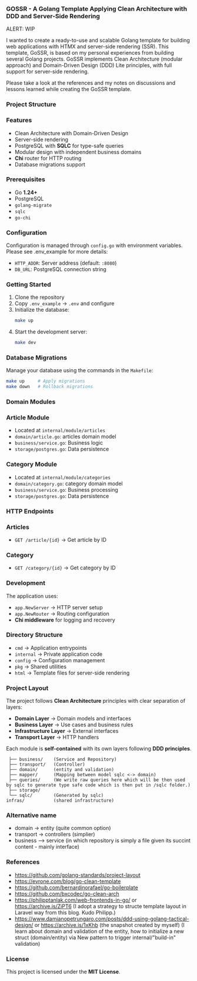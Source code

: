 ### GOSSR - A Golang Template Applying Clean Architecture with DDD and Server-Side Rendering

ALERT: WIP

I wanted to create a ready-to-use and scalable Golang template for building web applications with HTMX and server-side rendering (SSR). This template, GoSSR, is based on my personal experiences from building several Golang projects. GoSSR implements Clean Architecture (modular approach) and Domain-Driven Design (DDD) Lite principles, with full support for server-side rendering. 

Please take a look at the references and my notes on discussions and lessons learned while creating the GoSSR template.

### Project Structure

### Features
- Clean Architecture with Domain-Driven Design  
- Server-side rendering  
- PostgreSQL with **SQLC** for type-safe queries  
- Modular design with independent business domains  
- **Chi** router for HTTP routing  
- Database migrations support  

### Prerequisites
- Go **1.24+**  
- PostgreSQL  
- `golang-migrate`  
- `sqlc`  
- `go-chi`

### Configuration
Configuration is managed through `config.go` with environment variables. Please see .env_example for more details:

- `HTTP_ADDR`: Server address (default: `:8080`)  
- `DB_URL`: PostgreSQL connection string  

### Getting Started

1. Clone the repository  
2. Copy `.env_example` → `.env` and configure  
3. Initialize the database:  
   ```bash
   make up
   ```
4. Start the development server:  
   ```bash
   make dev
   ```
### Database Migrations
Manage your database using the commands in the `Makefile`:

```bash
make up     # Apply migrations
make down   # Rollback migrations
```

### Domain Modules

### Article Module
- Located at `internal/module/articles`
- `domain/article.go`: articles domain model  
- `business/service.go`: Business logic  
- `storage/postgres.go`: Data persistence  

### Category Module
- Located at `internal/module/categories`
- `domain/category.go`: category domain model  
- `business/service.go`: Business processing  
- `storage/postgres.go`: Data persistence  


### HTTP Endpoints

### Articles
- `GET /article/{id}` → Get article by ID  

### Category
- `GET /category/{id}` → Get category by ID  

### Development
The application uses:
- `app.NewServer` → HTTP server setup  
- `app.NewRouter` → Routing configuration  
- **Chi middleware** for logging and recovery  

### Directory Structure

- `cmd` → Application entrypoints  
- `internal` → Private application code  
- `config` → Configuration management  
- `pkg` → Shared utilities  
- `html` → Template files for server-side rendering  


### Project Layout
The project follows **Clean Architecture** principles with clear separation of layers:

- **Domain Layer** → Domain models and interfaces  
- **Business Layer** → Use cases and business rules  
- **Infrastructure Layer** → External interfaces  
- **Transport Layer** → HTTP handlers  

Each module is **self-contained** with its own layers following **DDD principles**.

```module/
 ├── business/    (Service and Repository)
 ├── transport/   (Controller)
 ├── domain/      (entity and validation)
 ├── mapper/      (Mapping between model sqlc <-> domain)
 ├── queries/     (We write raw queries here which will be then used by sqlc to generate type safe code which is then put in /sqlc folder.)
 ├── storage/
 └── sqlc/        (Generated by sqlc)
infras/           (shared infrastructure)
```

### Alternative name

- domain -> entity (quite common option)
- transport -> controllers (simplier)
- business --> service (in which repository is simply a file given its succint content - mainly interface)

### References
- https://github.com/golang-standards/project-layout
- https://evrone.com/blog/go-clean-template
- https://github.com/bernardinorafael/go-boilerplate
- https://github.com/bxcodec/go-clean-arch
- https://philipptanlak.com/web-frontends-in-go/ or https://archive.is/ZiPT6 (I adopt a strategy to structe template layout in Laravel way from this blog. Kudo Philipp.)
- https://www.damianopetrungaro.com/posts/ddd-using-golang-tactical-design/ or https://archive.is/1xKhb (the snapshot created by myself) (I learn about domain and validation of the entity, how to initialize a new struct (domain/entity) via New pattern to trigger internal/"build-in" validation)

### License
This project is licensed under the **MIT License**.


